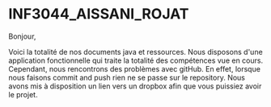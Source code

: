 # INF3044_AISSANI_ROJAT

Bonjour, 

Voici la totalité de nos documents java et ressources. Nous disposons d'une application fonctionnelle qui traite la totalité des compétences vue en cours. Cependant, nous rencontrons des problèmes avec gitHub. En effet, lorsque nous faisons commit and push rien ne se passe sur le repository. Nous avons mis à disposition un lien vers un dropbox afin que vous puissiez avoir le projet. 
